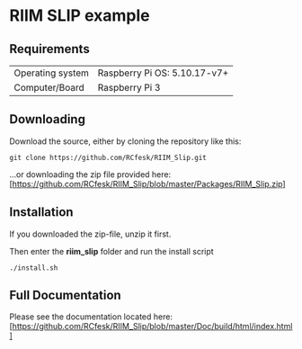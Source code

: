 <!-- pandoc -V geometry:margin=1cm -V fontsize=12pt -V fontfamily=utopia README.md -o README.pdf -->

# RIIM SLIP example 

## Requirements
|                   |                   |
| ----------------- | ----------------- |
| Operating system  | Raspberry Pi OS: 5.10.17-v7+   |
| Computer/Board    | Raspberry Pi 3    |

## Downloading
Download the source, either by cloning the repository like this:

`
git clone https://github.com/RCfesk/RIIM_Slip.git
`


...or downloading the zip file provided here:
[https://github.com/RCfesk/RIIM_Slip/blob/master/Packages/RIIM_Slip.zip]

## Installation
If you downloaded the zip-file, unzip it first.

Then enter the **riim_slip** folder and run the install script

`
./install.sh
`


## Full Documentation
Please see the documentation located here:
[https://github.com/RCfesk/RIIM_Slip/blob/master/Doc/build/html/index.html]

